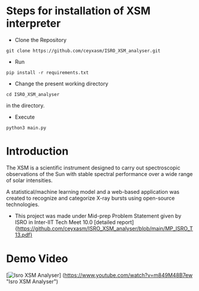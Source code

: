 # Steps for installation of XSM interpreter
- Clone the Repository
```
git clone https://github.com/ceyxasm/ISRO_XSM_analyser.git
```
- Run 
```
pip install -r requirements.txt
``` 
- Change the present working directory
```
cd ISRO_XSM_analyser
```
in the directory.
- Execute 
```
python3 main.py
```

# Introduction
The XSM is a scientific instrument designed to carry out spectroscopic 
observations of the Sun with stable spectral performance over a
 wide range of solar intensities.

 A statistical/machine learning model and a web-based application was created to recognize and categorize X-ray bursts using open-source technologies.

 * This project was made under Mid-prep Problem Statement given by ISRO in Inter-IIT Tech Meet 10.0
 [detailed report]{https://github.com/ceyxasm/ISRO_XSM_analyser/blob/main/MP_ISRO_T13.pdf}

 # Demo Video

 [![Isro XSM Analyser](https://img.youtube.com/watch?v=m849M48B7ew/0.jpg)]
 (https://www.youtube.com/watch?v=m849M48B7ew "Isro XSM Analyser")
